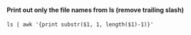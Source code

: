 #### Print out only the file names from ls (remove trailing slash)
```
ls | awk '{print substr($1, 1, length($1)-1)}'
```
